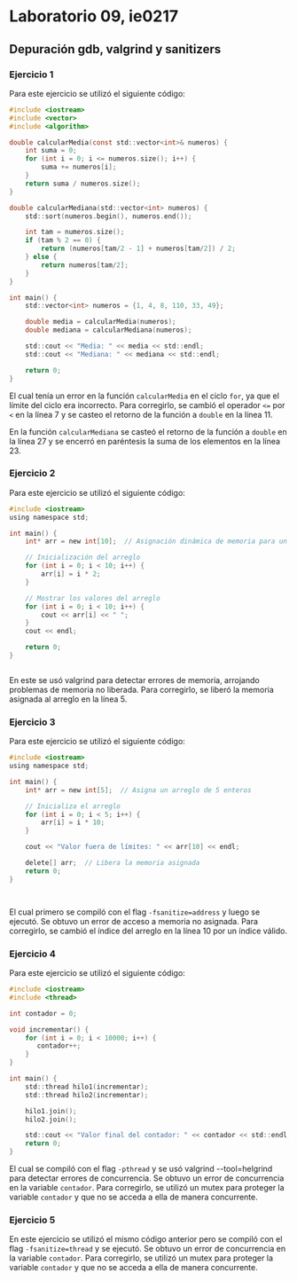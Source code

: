 # Laboratorio 09, ie0217

## Depuración gdb, valgrind y sanitizers

### Ejercicio 1

Para este ejercicio se utilizó el siguiente código:

```c
#include <iostream>
#include <vector>
#include <algorithm>

double calcularMedia(const std::vector<int>& numeros) {
    int suma = 0;
    for (int i = 0; i <= numeros.size(); i++) {
        suma += numeros[i];
    }
    return suma / numeros.size();
}

double calcularMediana(std::vector<int> numeros) {
    std::sort(numeros.begin(), numeros.end());

    int tam = numeros.size();
    if (tam % 2 == 0) {
        return (numeros[tam/2 - 1] + numeros[tam/2]) / 2;
    } else {
        return numeros[tam/2];
    }
}

int main() {
    std::vector<int> numeros = {1, 4, 8, 110, 33, 49};

    double media = calcularMedia(numeros);
    double mediana = calcularMediana(numeros);

    std::cout << "Media: " << media << std::endl;
    std::cout << "Mediana: " << mediana << std::endl;

    return 0;
}
```

El cual tenía un error en la función `calcularMedia` en el ciclo `for`, ya que el límite del ciclo era incorrecto. Para corregirlo, se cambió el operador `<=` por `<` en la línea 7 y se casteo el retorno de la función a `double` en la línea 11.

En la función `calcularMediana` se casteó el retorno de la función a `double` en la línea 27 y se encerró en paréntesis la suma de los elementos en la línea 23.

### Ejercicio 2

Para este ejercicio se utilizó el siguiente código:

```c
#include <iostream>
using namespace std;

int main() {
    int* arr = new int[10];  // Asignación dinámica de memoria para un arreglo de 10 enteros

    // Inicialización del arreglo
    for (int i = 0; i < 10; i++) {
        arr[i] = i * 2;
    }

    // Mostrar los valores del arreglo
    for (int i = 0; i < 10; i++) {
        cout << arr[i] << " ";
    }
    cout << endl;

    return 0;
}



```

En este se usó valgrind para detectar errores de memoria, arrojando problemas de memoria no liberada. Para corregirlo, se liberó la memoria asignada al arreglo en la línea 5.

### Ejercicio 3

Para este ejercicio se utilizó el siguiente código:

```c
#include <iostream>
using namespace std;

int main() {
    int* arr = new int[5];  // Asigna un arreglo de 5 enteros

    // Inicializa el arreglo
    for (int i = 0; i < 5; i++) {
        arr[i] = i * 10;
    }

    cout << "Valor fuera de límites: " << arr[10] << endl;

    delete[] arr;  // Libera la memoria asignada
    return 0;
}




```

El cual primero se compiló con el flag `-fsanitize=address` y luego se ejecutó. Se obtuvo un error de acceso a memoria no asignada. Para corregirlo, se cambió el índice del arreglo en la línea 10 por un índice válido.

### Ejercicio 4

Para este ejercicio se utilizó el siguiente código:

```c
#include <iostream>
#include <thread>

int contador = 0;

void incrementar() {
    for (int i = 0; i < 10000; i++) {
       contador++;
    }
}

int main() {
    std::thread hilo1(incrementar);
    std::thread hilo2(incrementar);

    hilo1.join();
    hilo2.join();

    std::cout << "Valor final del contador: " << contador << std::endl;
    return 0;
}


```

El cual se compiló con el flag `-pthread` y se usó valgrind --tool=helgrind para detectar errores de concurrencia. Se obtuvo un error de concurrencia en la variable `contador`. Para corregirlo, se utilizó un mutex para proteger la variable `contador` y que no se acceda a ella de manera concurrente.

### Ejercicio 5

En este ejercicio se utilizó el mismo código anterior pero se compiló con el flag `-fsanitize=thread` y se ejecutó. Se obtuvo un error de concurrencia en la variable `contador`. Para corregirlo, se utilizó un mutex para proteger la variable `contador` y que no se acceda a ella de manera concurrente.
